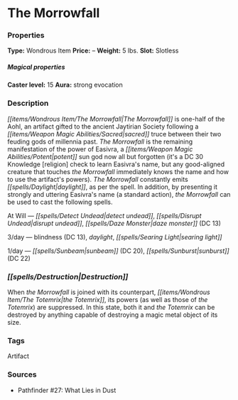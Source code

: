 ﻿---
Title: "The Morrowfall"
Type: "Wondrous Item"
Price: "–"
Weight: "5 lbs."
Slot: "Slotless"
Caster level: "15"
Aura: "strong evocation"
Description: |
  "The _Morrowfall_ is one-half of the _Aohl_, an artifact gifted to the ancient Jaytirian Society following a sacred truce between their two feuding gods of millennia past. The _Morrowfall_ is the remaining manifestation of the power of Easivra, a potent sun god now all but forgotten (it's a DC 30 Knowledge [religion] check to learn Easivra's name, but any good-aligned creature that touches the _Morrowfall_ immediately knows the name and how to use the artifact's powers). The _Morrowfall_ constantly emits daylight, as per the spell. In addition, by presenting it strongly and uttering Easivra's name (a standard action), the _Morrowfall_ can be used to cast the following spells.
  At Will — _detect undead_, _disrupt undead_, _daze monster_ (DC 13)
  3/day — _blindness_ (DC 13), _daylight_, _searing light_
  1/day — _sunbeam_ (DC 20), _sunburst_ (DC 22)"
Destruction: |
  "When the _Morrowfall_ is joined with its counterpart, the _Totemrix_, its powers (as well as those of the _Totemrix_) are suppressed. In this state, both it and the _Totemrix_ can be destroyed by anything capable of destroying a magic metal object of its size."
Sources: "['Pathfinder #27: What Lies in Dust']"
---

# The Morrowfall

### Properties

**Type:** Wondrous Item **Price:** – **Weight:** 5 lbs. **Slot:** Slotless

##### Magical properties

**Caster level:** 15 **Aura:** strong evocation

### Description

_[[items/Wondrous Item/The Morrowfall|The Morrowfall]]_ is one-half of the Aohl, an artifact gifted to the ancient Jaytirian Society following a _[[items/Weapon Magic Abilities/Sacred|sacred]]_ truce between their two feuding gods of millennia past. _The Morrowfall_ is the remaining manifestation of the power of Easivra, a _[[items/Weapon Magic Abilities/Potent|potent]]_ sun god now all but forgotten (it's a DC 30 Knowledge [religion] check to learn Easivra's name, but any good-aligned creature that touches _the Morrowfall_ immediately knows the name and how to use the artifact's powers). _The Morrowfall_ constantly emits _[[spells/Daylight|daylight]]_, as per the spell. In addition, by presenting it strongly and uttering Easivra's name (a standard action), _the Morrowfall_ can be used to cast the following spells.

At Will — _[[spells/Detect Undead|detect undead]]_, _[[spells/Disrupt Undead|disrupt undead]]_, _[[spells/Daze Monster|daze monster]]_ (DC 13)

3/day — blindness (DC 13), _daylight_, _[[spells/Searing Light|searing light]]_

1/day — _[[spells/Sunbeam|sunbeam]]_ (DC 20), _[[spells/Sunburst|sunburst]]_ (DC 22)

### _[[spells/Destruction|Destruction]]_

When _the Morrowfall_ is joined with its counterpart, _[[items/Wondrous Item/The Totemrix|the Totemrix]]_, its powers (as well as those of _the Totemrix_) are suppressed. In this state, both it and _the Totemrix_ can be destroyed by anything capable of destroying a magic metal object of its size.

### Tags

Artifact

### Sources

* Pathfinder #27: What Lies in Dust